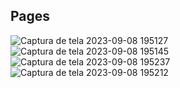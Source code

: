 ## Pages
![Captura de tela 2023-09-08 195127](https://github.com/jmoura-dev/teste_tecnico_jr/assets/72841857/2256badf-4ece-4e6d-aadf-3d77d31cf74a)
![Captura de tela 2023-09-08 195145](https://github.com/jmoura-dev/teste_tecnico_jr/assets/72841857/cff20625-3ebf-4ff4-98f4-833b1b23f812)
![Captura de tela 2023-09-08 195237](https://github.com/jmoura-dev/teste_tecnico_jr/assets/72841857/fb241a2a-c738-4f06-8502-865405d9b0a9)
![Captura de tela 2023-09-08 195212](https://github.com/jmoura-dev/teste_tecnico_jr/assets/72841857/8740c8e0-415a-4198-ab4a-a08eb9308fc8)
